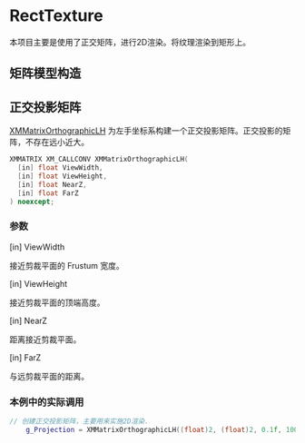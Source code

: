 # RectTexture
本项目主要是使用了正交矩阵，进行2D渲染。将纹理渲染到矩形上。
## 矩阵模型构造

## 正交投影矩阵
[XMMatrixOrthographicLH](https://learn.microsoft.com/zh-cn/windows/win32/api/directxmath/nf-directxmath-xmmatrixorthographiclh)
为左手坐标系构建一个正交投影矩阵。正交投影的矩阵，不存在远小近大。
```C++
XMMATRIX XM_CALLCONV XMMatrixOrthographicLH(
  [in] float ViewWidth,
  [in] float ViewHeight,
  [in] float NearZ,
  [in] float FarZ
) noexcept;
```
### 参数
[in] ViewWidth

接近剪裁平面的 Frustum 宽度。

[in] ViewHeight

接近剪裁平面的顶端高度。

[in] NearZ

距离接近剪裁平面。

[in] FarZ

与远剪裁平面的距离。

### 本例中的实际调用
```C++
// 创建正交投影矩阵，主要用来实施2D渲染.
    g_Projection = XMMatrixOrthographicLH((float)2, (float)2, 0.1f, 100.0f);
```